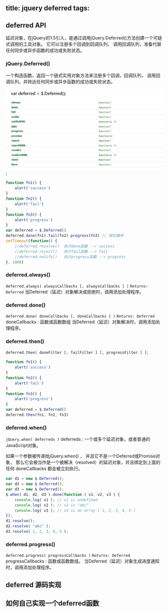 title: jquery deferred
tags:
---

## deferred API

延迟对象，在jQuery的1.5引入，是通过调用jQuery.Deferred()方法创建一个可链式调用的工具对象。 它可以注册多个回调到回调队列， 调用回调队列，准备代替任何同步或异步函数的成功或失败状态。

### jQuery.Deferred()
一个构造函数，返回一个链式实用对象方法来注册多个回调，回调队列， 调用回调队列，并转达任何同步或异步函数的成功或失败状态。

![jquery-deferred-object](/img/jquery-deferred-object.png);

``` javascript
function fn1() {
    alert('success')
}
function fn2() {
    alert('fail')
}
function fn3() {
    alert('progress')
}
var deferred = $.Deferred()
deferred.done(fn1).fail(fn2).progress(fn3) // 链式操作
setTimeout(function() {
    //deferred.resolve()  执行done函数 --> success
    //deferred.reject()   执行fail函数 --> fail
    //deferred.notify()   执行progress函数 --> progress
}, 1000)

```

### deferred.always()
`deferred.always( alwaysCallbacks [, alwaysCallbacks ] )`  `Returns: Deferred`
当Deferred（延迟）对象解决或拒绝时，调用添加处理程序。

### deferred.done()
`deferred.done( doneCallbacks [, doneCallbacks ] )` `Returns: Deferred`
doneCallbacks : 函数或函数数组
当Deferred（延迟）对象解决时，调用添加处理程序。

### deferred.then()
`deferred.then( doneFilter [, failFilter ] [, progressFilter ] )`;

``` javascript
function fn1() {
    alert('success')
}
function fn2() {
    alert('fail')
}
function fn3() {
    alert('progress')
}
var deferred = $.Deferred()
deferred.then(fn1, fn2, fn3)
```

### deferred.when()
`jQuery.when( deferreds )`
deferreds : 一个或多个延迟对象，或者普通的JavaScript对象。

如果一个参数被传递给jQuery.when() ， 并且它不是一个Deferred或Promise对象， 那么它会被当作是一个被解决（resolved）的延迟对象，并且绑定到上面的任何 doneCallbacks 都会被立刻执行。

``` javascript
var d1 = new $.Deferred();
var d2 = new $.Deferred();
var d3 = new $.Deferred();
$.when( d1, d2, d3 ).done(function ( v1, v2, v3 ) {
	console.log( v1 ); // v1 is undefined
	console.log( v2 ); // v2 is "abc"
	console.log( v3 ); // v3 is an array [ 1, 2, 3, 4, 5 ]
});
d1.resolve();
d2.resolve( "abc" );
d3.resolve( 1, 2, 3, 4, 5 );
```

### deferred.progress()
`deferred.progress( progressCallbacks )`  `Returns: Deferred `
progressCallbacks : 函数或函数数组。
当Deferred（延迟）对象生成进度通知时，调用添加处理程序。

## deferred 源码实现

## 如何自己实现一个deferred函数
